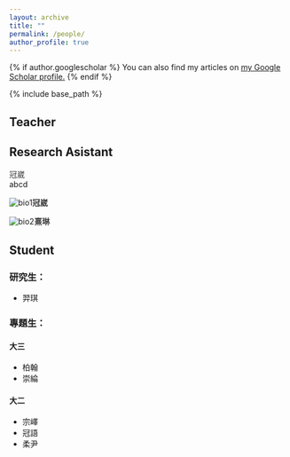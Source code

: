 ```yaml
---
layout: archive
title: ""
permalink: /people/
author_profile: true
---
```


{% if author.googlescholar %}
  You can also find my articles on <u><a href="{{author.googlescholar}}">my Google Scholar profile</a>.</u>
{% endif %}

{% include base_path %}
## Teacher

## Research Asistant

<p><img arc="/images/bio-photo.jpg" align="left"/>
  <font color="#3C3C3C">冠崴</font><br>
  abcd
</p>



![bio1](/images/bio-photo.jpg)<font color="#3C3C3C">**冠崴**</font><br>





![bio2](/images/bio-photo.jpg)<font color="#3C3C3C">**熹琳**</font>

## Student
### 研究生：
- 羿琪

### 專題生：
#### 大三
  - 柏翰
  - 崇綸

#### 大二
  - 宗嶧
  - 冠語
  - 柔尹
